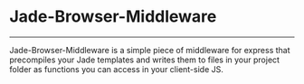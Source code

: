 # Jade-Browser-Middleware
--------------------------

Jade-Browser-Middleware is a simple piece of middleware for express
that precompiles your Jade templates and writes them to files in your
project folder as functions you can access in your client-side JS.